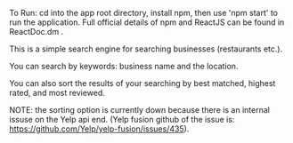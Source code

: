 To Run: cd into the app root directory, install npm, then use 'npm start' to run the application. Full official details of npm and ReactJS can be found in ReactDoc.dm .

This is a simple search engine for searching businesses (restaurants etc.).

You can search by keywords: business name and the location. 

You can also sort the results of your searching by best matched, highest rated, and most reviewed.

NOTE: the sorting option is currently down because there is an internal issuse on the Yelp api end. (Yelp fusion github of the issue is: https://github.com/Yelp/yelp-fusion/issues/435).

